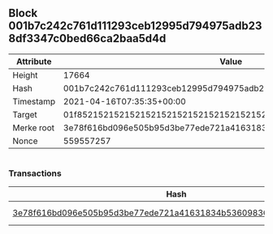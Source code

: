 ## Block 001b7c242c761d111293ceb12995d794975adb238df3347c0bed66ca2baa5d4d

Attribute | Value
--- | ---
Height | 17664
Hash | 001b7c242c761d111293ceb12995d794975adb238df3347c0bed66ca2baa5d4d
Timestamp | 2021-04-16T07:35:35+00:00
Target | 01f8521521521521521521521521521521521521521521521521521521521521
Merke root | 3e78f616bd096e505b95d3be77ede721a41631834b53609836900610d062aab5
Nonce | 559557257

```

```

### Transactions

Hash | Amount
--- | ---
[3e78f616bd096e505b95d3be77ede721a41631834b53609836900610d062aab5](3e78f616bd096e505b95d3be77ede721a41631834b53609836900610d062aab5.md) | 10.00000000 SKEPTI 
